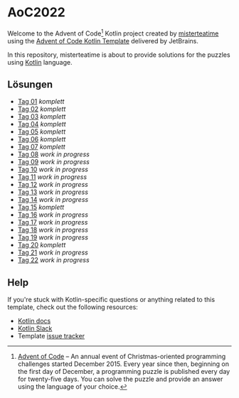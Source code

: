 # AoC2022

Welcome to the Advent of Code[^aoc] Kotlin project created by [misterteatime][github] using the [Advent of Code Kotlin Template][template] delivered by JetBrains.

In this repository, misterteatime is about to provide solutions for the puzzles using [Kotlin][kotlin] language.

## Lösungen

- [Tag 01](docs/Day01.md) *komplett*
- [Tag 02](docs/Day02.md) *komplett*
- [Tag 03](docs/Day03.md) *komplett*
- [Tag 04](docs/Day04.md) *komplett*
- [Tag 05](docs/Day05.md) *komplett*
- [Tag 06](docs/Day06.md) *komplett*
- [Tag 07](docs/Day07.md) *komplett*
- [Tag 08](docs/Day08.md) *work in progress*
- [Tag 09](docs/Day09.md) *work in progress*
- [Tag 10](docs/Day10.md) *work in progress*
- [Tag 11](docs/Day11.md) *work in progress*
- [Tag 12](docs/Day12.md) *work in progress*
- [Tag 13](docs/Day13.md) *work in progress*
- [Tag 14](docs/Day14.md) *work in progress*
- [Tag 15](docs/Day15.md) *komplett*
- [Tag 16](docs/Day16.md) *work in progress*
- [Tag 17](docs/Day17.md) *work in progress*
- [Tag 18](docs/Day18.md) *work in progress*
- [Tag 19](docs/Day19.md) *work in progress*
- [Tag 20](docs/Day20.md) *komplett*
- [Tag 21](docs/Day21.md) *work in progress*
- [Tag 22](docs/Day22.md) *work in progress*

## Help

If you're stuck with Kotlin-specific questions or anything related to this template, check out the following resources:

- [Kotlin docs][docs]
- [Kotlin Slack][slack]
- Template [issue tracker][issues]

[^aoc]:
    [Advent of Code][aoc] – An annual event of Christmas-oriented programming challenges started December 2015.
    Every year since then, beginning on the first day of December, a programming puzzle is published every day for twenty-five days.
    You can solve the puzzle and provide an answer using the language of your choice.

[aoc]: https://adventofcode.com
[docs]: https://kotlinlang.org/docs/home.html
[github]: https://github.com/misterteatime
[issues]: https://github.com/kotlin-hands-on/advent-of-code-kotlin-template/issues
[kotlin]: https://kotlinlang.org
[slack]: https://surveys.jetbrains.com/s3/kotlin-slack-sign-up
[template]: https://github.com/kotlin-hands-on/advent-of-code-kotlin-template
